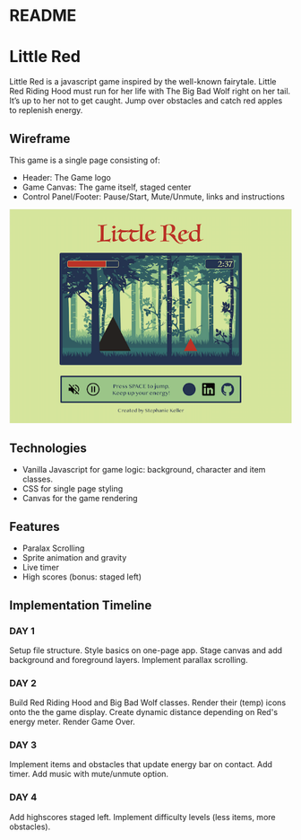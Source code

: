 # README

# Little Red

Little Red is a javascript game inspired by the well-known fairytale. Little Red Riding Hood must run for her life with The Big Bad Wolf right on her tail. It’s up to her not to get caught. Jump over obstacles and catch red apples to replenish energy.

## Wireframe

This game is a single page consisting of:
* Header: The Game logo
* Game Canvas: The game itself, staged center
* Control Panel/Footer: Pause/Start, Mute/Unmute, links and instructions

![Wireframe](https://github.com/EbokianLady/little_red/blob/master/assets/images/wireframe.png)

## Technologies

* Vanilla Javascript for game logic: background, character and item classes.
* CSS for single page styling
* Canvas for the game rendering

## Features

* Paralax Scrolling
* Sprite animation and gravity
* Live timer
* High scores (bonus: staged left)

## Implementation Timeline

### DAY 1
Setup file structure. Style basics on one-page app.
Stage canvas and add background and foreground layers.
Implement parallax scrolling.

### DAY 2

Build Red Riding Hood and Big Bad Wolf classes.
Render their (temp) icons onto the the game display.
Create dynamic distance depending on Red's energy meter.
Render Game Over.

### DAY 3

Implement items and obstacles that update energy bar on contact.
Add timer.
Add music with mute/unmute option.

### DAY 4

Add highscores staged left.
Implement difficulty levels (less items, more obstacles).
